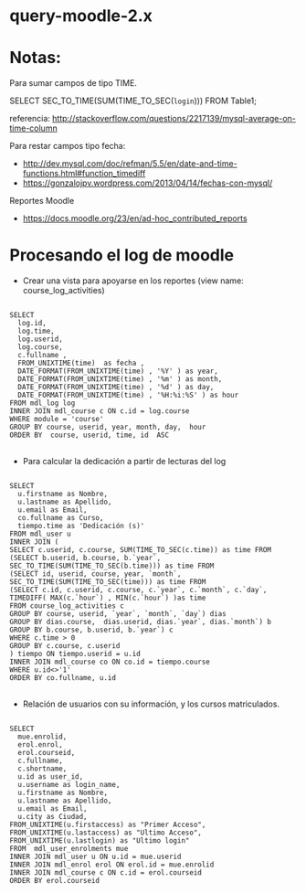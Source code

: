 query-moodle-2.x
================

Notas:
=======
Para sumar campos de tipo TIME.

SELECT SEC_TO_TIME(SUM(TIME_TO_SEC(`login`))) FROM Table1; 

referencia: http://stackoverflow.com/questions/2217139/mysql-average-on-time-column

Para restar campos tipo fecha: 
- http://dev.mysql.com/doc/refman/5.5/en/date-and-time-functions.html#function_timediff
- https://gonzalojpv.wordpress.com/2013/04/14/fechas-con-mysql/

Reportes Moodle
- https://docs.moodle.org/23/en/ad-hoc_contributed_reports


Procesando el log de moodle
==============================

- Crear una vista para apoyarse en los reportes (view name: course_log_activities)
<pre>
<code>
SELECT
  log.id,
  log.time, 
  log.userid, 
  log.course, 
  c.fullname , 
  FROM_UNIXTIME(time)  as fecha ,
  DATE_FORMAT(FROM_UNIXTIME(time) , '%Y' ) as year,
  DATE_FORMAT(FROM_UNIXTIME(time) , '%m' ) as month,
  DATE_FORMAT(FROM_UNIXTIME(time) , '%d' ) as day,
  DATE_FORMAT(FROM_UNIXTIME(time) , '%H:%i:%S' ) as hour
FROM mdl_log log
INNER JOIN mdl_course c ON c.id = log.course
WHERE module = 'course'
GROUP BY course, userid, year, month, day,  hour
ORDER BY  course, userid, time, id  ASC
</code>
</pre>

- Para calcular la dedicación a partir de lecturas del log
<pre>
<code>
SELECT 
  u.firstname as Nombre, 
  u.lastname as Apellido, 
  u.email as Email,  
  co.fullname as Curso,  
  tiempo.time as 'Dedicación (s)' 
FROM mdl_user u
INNER JOIN (
SELECT c.userid, c.course, SUM(TIME_TO_SEC(c.time)) as time FROM 
(SELECT b.userid, b.course, b.`year`,  SEC_TO_TIME(SUM(TIME_TO_SEC(b.time))) as time FROM
(SELECT id, userid, course, year, `month`,  SEC_TO_TIME(SUM(TIME_TO_SEC(time))) as time FROM
(SELECT c.id, c.userid, c.course, c.`year`, c.`month`, c.`day`, TIMEDIFF( MAX(c.`hour`) , MIN(c.`hour`) )as time 
FROM course_log_activities c
GROUP BY course, userid, `year`, `month`, `day`) dias
GROUP BY dias.course,  dias.userid, dias.`year`, dias.`month`) b
GROUP BY b.course, b.userid, b.`year`) c
WHERE c.time > 0
GROUP BY c.course, c.userid
) tiempo ON tiempo.userid = u.id
INNER JOIN mdl_course co ON co.id = tiempo.course
WHERE u.id<>'1'
ORDER BY co.fullname, u.id
</code>
</pre>

- Relación de usuarios con su información, y los cursos matriculados.
<pre>
<code>
SELECT  
  mue.enrolid,
  erol.enrol,
  erol.courseid,
  c.fullname,
  c.shortname,
  u.id as user_id, 
  u.username as login_name, 
  u.firstname as Nombre, 
  u.lastname as Apellido, 
  u.email as Email,  
  u.city as Ciudad,  
FROM_UNIXTIME(u.firstaccess) as "Primer Acceso", 
FROM_UNIXTIME(u.lastaccess) as "Ultimo Acceso", 
FROM_UNIXTIME(u.lastlogin) as "Ultimo login"
FROM  mdl_user_enrolments mue
INNER JOIN mdl_user u ON u.id = mue.userid
INNER JOIN mdl_enrol erol ON erol.id = mue.enrolid
INNER JOIN mdl_course c ON c.id = erol.courseid
ORDER BY erol.courseid
</code>
</pre>
